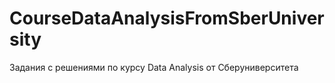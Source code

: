 # CourseDataAnalysisFromSberUniversity
Задания с решениями по курсу Data Analysis от Сберуниверситета
